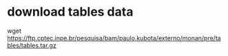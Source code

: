 # download tables data

wget https://ftp.cptec.inpe.br/pesquisa/bam/paulo.kubota/externo/monan/pre/tables/tables.tar.gz

#
